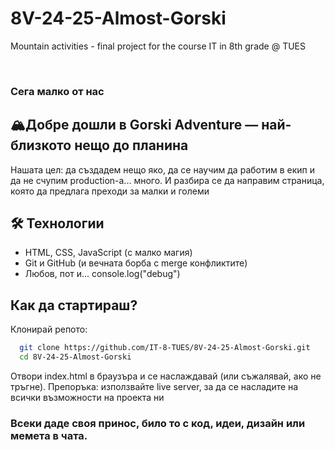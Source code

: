# 8V-24-25-Almost-Gorski
Mountain activities - final project for the course IT in 8th grade @ TUES

 ‎ ‎
 ‎ 


### Сега малко от нас
## 🏔️Добре дошли в Gorski Adventure — най-близкото нещо до планина
Нашата цел: да създадем нещо яко, да се научим да работим в екип и да не счупим production-а... много. И разбира се да направим страница, която да предлага преходи за малки и големи
## 🛠️ Технологии

 - HTML, CSS, JavaScript (с малко магия)
 - Git и GitHub (и вечната борба с merge конфликтите)
 - Любов, пот и… console.log("debug")


## Как да стартираш?

Клонирай репото:

```bash
  git clone https://github.com/IT-8-TUES/8V-24-25-Almost-Gorski.git
  cd 8V-24-25-Almost-Gorski
```
Отвори index.html в браузъра и се наслаждавай (или съжалявай, ако не тръгне).
Препоръка: използвайте live server, за да се насладите на всички възможности на проекта ни
### Всеки даде своя принос, било то с код, идеи, дизайн или мемета в чата.

